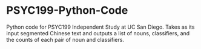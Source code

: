 # PSYC199-Python-Code
Python code for PSYC199 Independent Study at UC San Diego. Takes as its input segmented Chinese text and outputs a list of nouns, classifiers, and the counts of each pair of noun and classifiers.
